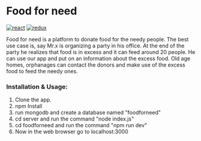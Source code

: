 Food for need
============================
[![react](https://img.shields.io/badge/react-v15.4.2-blue.svg)](https://github.com/facebook/react)
[![redux](https://img.shields.io/badge/redux-v3.6.0-orange.svg)](http://redux.js.org/docs/introduction/)

Food for need is a platform to donate food for the needy people.
The best use case is, say Mr.x is organizing a party in his office. At the end of the party he realizes that food is in excess and it can feed around 20 people. He can use our app and put on an information about the excess food. Old age homes, orphanages can contact the donors and make use of the excess food to feed the needy ones.

### Installation & Usage:
1) Clone the app.
2) npm Install
3) run mongodb and create a database named "foodforneed"
4) cd server and run the command "node index.js"
5) cd foodforneed and run the command "npm run dev"
6) Now in the web browser go to localhost:3000
